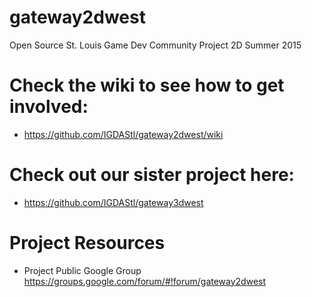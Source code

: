 # gateway2dwest
Open Source St. Louis Game Dev Community Project 2D Summer 2015

# Check the wiki to see how to get involved:
* https://github.com/IGDAStl/gateway2dwest/wiki

# Check out our sister project here:
* https://github.com/IGDAStl/gateway3dwest

# Project Resources
* Project Public Google Group https://groups.google.com/forum/#!forum/gateway2dwest

